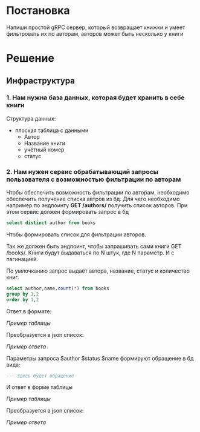 # Постановка
Напиши простой gRPC  сервер, который возвращает книжки и умеет фильтровать их по авторам, авторов может быть несколько у книги

# Решение

## Инфраструктура

### 1. Нам нужна база данных, которая будет хранить в себе книги

Структура данных:
 * плоская таблица с данными
   * Автор
   * Название книги
   * учётный номер
   * статус

### 2. Нам нужен сервис обрабатывающий запросы пользователя с возможностью фильтрации по авторам

Чтобы обеспечить возможность фильтрации по авторам, необходимо обеспечить получение списка автров из бд. Для чего необходимо например по эндпоинту **GET /authors/** получить список авторов.
При этом сервис должен формировать запрос в бд 
```sql
select distinct author from books
```
Чтобы формировать список для фильтрации авторов.

Так же должен быть эндпоинт, чтобы запрашивать сами книги GET /books/.
Книги будут выдаваться по N штук, где N параметр.
И с пагинацией.

По умлочканию запрос выдаёт автора, название, статус и количество книг.
```sql
select author,name,count(*) from books
group by 1,2
order by 1,2
```
Ответ в формате:

*Пример таблицы*

Преобразуется в json список:

*Пример ответа*

Параметры запроса $author $status $name формируют обращение в бд вида:
```sql
--- Здесь будет обращение
```

И ответ в форме таблицы

*Пример таблицы*

Преобразуется в json список:

*Пример ответа*